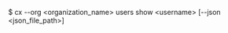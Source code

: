 <!-- layout:code post: users_usage -->


$ cx --org &lt;organization_name&gt; users show &lt;username&gt; [--json &lt;json_file_path&gt;]
